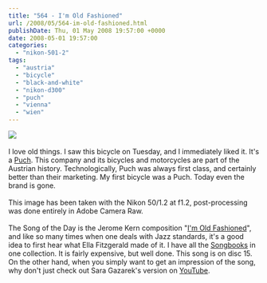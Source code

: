```yaml
---
title: "564 - I'm Old Fashioned"
url: /2008/05/564-im-old-fashioned.html
publishDate: Thu, 01 May 2008 19:57:00 +0000
date: 2008-05-01 19:57:00
categories: 
  - "nikon-501-2"
tags: 
  - "austria"
  - "bicycle"
  - "black-and-white"
  - "nikon-d300"
  - "puch"
  - "vienna"
  - "wien"
---
```

<a href="https://d25zfm9zpd7gm5.cloudfront.net/1200x1200/2008/20080429_083336_acr.jpg" target="_blank"><img src="https://d25zfm9zpd7gm5.cloudfront.net/0600x0600/2008/20080429_083336_acr.jpg"/></a><br/><br/>I love old things. I saw this bicycle on Tuesday, and I immediately liked it. It's a <a href="http://en.wikipedia.org/wiki/Puch" target="_blank">Puch</a>.  This company and its bicycles and motorcycles are part of the Austrian history. Technologically, Puch was always first class, and certainly better than their marketing. My first bicycle was a Puch. Today even the brand is gone.<br/><br/>This image has been taken with the Nikon 50/1.2 at f1.2, post-processing was done entirely in Adobe Camera Raw.<br/><br/>The Song of the Day is the Jerome Kern composition "<a href="http://www.lyricsfreak.com/e/ella+fitzgerald/im+old+fashioned_20045778.html" target="_blank">I'm Old Fashioned</a>", and like so many times when one deals with Jazz standards, it's a good idea to first hear what Ella Fitzgerald made of it. I have all the <a href="http://www.amazon.com/Complete-Ella-Fitzgerald-Song-Books/dp/B0000046RN" target="_blank">Songbooks</a> in one collection. It is fairly expensive, but well done. This song is on disc 15. On the other hand, when you simply want to get an impression of the song, why don't just check out Sara Gazarek's version on <a href="http://www.youtube.com/watch?v=XV1JDIFLitk" target="_blank">YouTube</a>.
